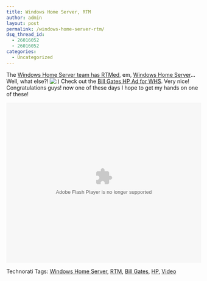 ```yaml
---
title: Windows Home Server, RTM
author: admin
layout: post
permalink: /windows-home-server-rtm/
dsq_thread_id:
  - 26016052
  - 26016052
categories:
  - Uncategorized
---
```

The [Windows Home Server team has RTMed][1], em, [Windows Home Server][2]&#8230; Well, what else?! <img src="http://blog.lotas-smartman.net/wp-includes/images/smilies/icon_smile.gif" alt=":)" class="wp-smiley" /> Check out the [Bill Gates HP Ad for WHS][3]. Very nice! Congratulations guys! now one of these days I hope to get my hands on one of these! 

<embed src="http://www.twango.com/flash/player.aspx?media=KarinM.10756&channelname=KarinM.weird" width="512" height="420" type="application/x-shockwave-flash">
</embed></p> 

<div class="wlWriterSmartContent" id="0767317B-992E-4b12-91E0-4F059A8CECA8:90a0ca60-1e57-4b6c-8ae7-b7aefbdaf47a" style="padding-right:0px;display:inline;padding-left:0px;float:none;padding-bottom:0px;margin:0px;padding-top:0px;">
  Technorati Tags: <a href="http://technorati.com/tags/Windows%20Home%20Server" rel="tag">Windows Home Server</a>, <a href="http://technorati.com/tags/RTM" rel="tag">RTM</a>, <a href="http://technorati.com/tags/Bill%20Gates" rel="tag">Bill Gates</a>, <a href="http://technorati.com/tags/HP" rel="tag">HP</a>, <a href="http://technorati.com/tags/Video" rel="tag">Video</a>
</div></p>

 [1]: http://blogs.technet.com/homeserver/archive/2007/07/16/ship-it.aspx
 [2]: http://www.microsoft.com/windows/products/winfamily/windowshomeserver/default.mspx
 [3]: http://www.twango.com/media.aspx?media=KarinM.10756&channelname=KarinM.weird